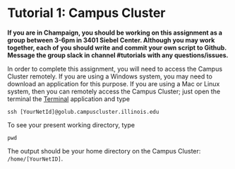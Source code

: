 Tutorial 1: Campus Cluster
==========================
**If you are in Champaign, you should be working on this assignment as a group between 3-6pm in 3401 Siebel Center. Although you may work together, each of you should write and commit your own script to Github. Message the group slack in channel #tutorials with any questions/issues.**

In order to complete this assignment, you will need to access the Campus Cluster remotely. If you are using a Windows system, you may need to download an application for this purpose. If you are using a Mac or Linux system, then you can remotely access the Campus Cluster; just open the terminal the [Terminal](https://en.wikipedia.org/wiki/Terminal_(macOS)) application and type

```
ssh [YourNetId]@golub.campuscluster.illinois.edu
```

To see your present working directory, type

```
pwd
```

The output should be your home directory on the Campus Cluster: `/home/[YourNetID]`.

